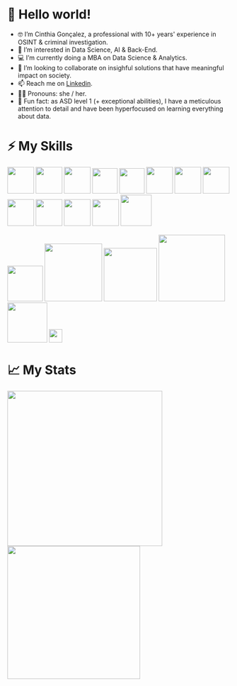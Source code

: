 # 👋 Hello world!

- 🤓 I’m Cinthia Gonçalez, a professional with 10+ years' experience in OSINT & criminal investigation.
- 👀 I’m interested in Data Science, AI & Back-End.
- 💻 I’m currently doing a MBA on Data Science & Analytics. 
- 💞️ I’m looking to collaborate on insighful solutions that have meaningful impact on society.
- 📫 Reach me on [Linkedin](https://www.linkedin.com/in/cinthiagon/).
- 🏳️‍🌈 Pronouns: she / her.
- 🧩 Fun fact: as ASD level 1 (+ exceptional abilities), I have a meticulous attention to detail and have been hyperfocused on learning everything about data.


# ⚡ My Skills

<img src="https://cdn.jsdelivr.net/gh/devicons/devicon@latest/icons/vscode/vscode-original.svg" width="60px"/>    <img src="https://cdn.jsdelivr.net/gh/devicons/devicon@latest/icons/python/python-original-wordmark.svg" width="60px"/> <img src="https://cdn.jsdelivr.net/gh/devicons/devicon@latest/icons/pandas/pandas-original-wordmark.svg" width="60px" />  <img src="https://cdn.jsdelivr.net/gh/devicons/devicon@latest/icons/matplotlib/matplotlib-plain.svg" width="57px"/>   <img src="https://cdn.jsdelivr.net/gh/devicons/devicon@latest/icons/numpy/numpy-plain.svg" width="57px" />   <img src="https://cdn.jsdelivr.net/gh/devicons/devicon@latest/icons/mysql/mysql-original.svg" width="60px"/>  <img src="https://cdn.jsdelivr.net/gh/devicons/devicon@latest/icons/postgresql/postgresql-plain-wordmark.svg" width="60px"/>      <img src="https://cdn.jsdelivr.net/gh/devicons/devicon@latest/icons/git/git-original.svg" width="60px"/>    <img src="https://cdn.jsdelivr.net/gh/devicons/devicon@latest/icons/github/github-original.svg" width="60px"/>    <img src="https://cdn.jsdelivr.net/gh/devicons/devicon@latest/icons/html5/html5-plain-wordmark.svg" width="60px"/>     <img src="https://cdn.jsdelivr.net/gh/devicons/devicon@latest/icons/css3/css3-plain-wordmark.svg" width="60px"/>     <img src="https://icons.veryicon.com/png/o/application/skills-section/microsoft-excel-10.png" width="60px"/>   <img src="https://companieslogo.com/img/orig/CLBT-8b97e1cb.png?t=1631090177" width = "70px" heigth="10px"/> <br><br> <img src="https://geomatiqueagricole.ca/wp-content/uploads/2019/01/QGIS_logo_2017.svg_.png" width="80px"/>    <img src="https://sintelix.com/wp-content/uploads/2021/08/i2-4.png" width="130px"/>    <img src="https://simba.mppi.mp.br:7443/simba/img/logo-cabecalho.png" width="120px"/>    <img src="https://www.maltego.com/img/maltego-logo/maltego-guideline.png" width="150px"/>   <img src="https://www.prisma-informatik.de/newsroom/wp-content/uploads/2019/06/Qlik-Logo_RGB-768x226.png" width="90px"/>     <img src="https://camo.githubusercontent.com/5c3daa4aa1cc72446be00e8f4f23d957b7c73dfaef0bc5be789f399209c780b1/68747470733a2f2f692e737461636b2e696d6775722e636f6d2f6b4f6e7a792e676966" width="30px"/> 
       


# 📈 My Stats

<p align="left" ><a href="https://github-readme-stats.vercel.app/api?username=cinthiagon&count_private=true&theme=prussian&show_icons=true">
  <img align="left" src="https://github-readme-stats.vercel.app/api?username=cinthiagon&count_private=true&theme=prussian&show_icons=true" width="350px"<br> </a> <a href="https://github-readme-stats.vercel.app/api/top-langs/?username=cinthiagon&theme=prussian">
    <img align="center" src="https://github-readme-stats.vercel.app/api/top-langs/?username=cinthiagon&theme=prussian" width="300px"/>
</a></p>

<!---
cinthiagon/cinthiagon is a ✨ special ✨ repository because its `README.md` (this file) appears on your GitHub profile.
You can click the Preview link to take a look at your changes.
--->
